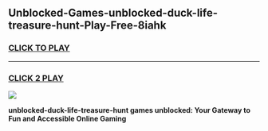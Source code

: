 
## Unblocked-Games-unblocked-duck-life-treasure-hunt-Play-Free-8iahk
<h3>
<a href="https://premium76.site?title=unblocked-duck-life-treasure-hunt&ref=20M">CLICK TO PLAY</a></h3>
<hr>

<h3>
<a href="https://premium76.site?title=unblocked-duck-life-treasure-hunt&ref=20M">CLICK 2 PLAY</a>
  
</h3>

<a href="https://premium76.site?title=unblocked-duck-life-treasure-hunt&ref=19M"><img src="https://clearcache.store/games.png"></a>


**unblocked-duck-life-treasure-hunt games unblocked: Your Gateway to Fun and Accessible Online Gaming**
